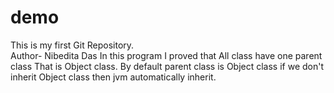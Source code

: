 # demo
This is my first Git Repository.
<br>
Author- Nibedita Das
In this program I proved that All class have one parent class That is Object class.
By default parent class is Object class if we don't inherit Object class then jvm automatically inherit.
